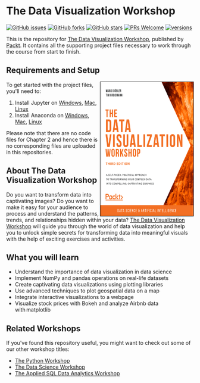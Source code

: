 # The Data Visualization Workshop
[![GitHub issues](https://img.shields.io/github/issues/PacktWorkshops/The-Data-Visualization-Workshop.svg)](https://github.com/PacktWorkshops/The-Data-Visualization-Workshop/issues)
[![GitHub forks](https://img.shields.io/github/forks/PacktWorkshops/The-Data-Visualization-Workshop.svg)](https://github.com/PacktWorkshops/The-Data-Visualization-Workshop/network)
[![GitHub stars](https://img.shields.io/github/stars/PacktWorkshops/The-Data-Visualization-Workshop.svg)](https://github.com/PacktWorkshops/The-Data-Visualization-Workshop/stargazers)
[![PRs Welcome](https://img.shields.io/badge/PRs-welcome-brightgreen.svg)](https://github.com/PacktWorkshops/The-Data-Visualization-Workshop/pulls)
[![versions](https://img.shields.io/pypi/pyversions/pybadges.svg)](https://www.python.org/downloads/)

This is the repository for [The Data Visualization Workshop](https://courses.packtpub.com/courses/data-visualization?utm_source=github&utm_medium=repository&utm_campaign=9781838981488&utm_term=Data%20Visualization&utm_content=The%20Data%20Visualization%20Workshop), published by [Packt](https://www.packtpub.com/?utm_source=github). It contains all the supporting project files necessary to work through the course from start to finish.

## Requirements and Setup
<a href="https://courses.packtpub.com/courses/data-visualization?utm_source=github&utm_medium=repository&utm_campaign=9781838981488&utm_term=Data%20Visualization&utm_content=The%20Data%20Visualization%20Workshop"><img src="https://github.com/PacktWorkshops/Workshop-Covers/blob/master/B16701_The%20Data%20Visulization%20Workshop.png" alt="The Data Visualization Workshop" style="border: 1px solid black" height="360px" width="250px" align="right" this.target="_blank"></a>

To get started with the project files, you'll need to:
1. Install Jupyter on [Windows](https://www.python.org/downloads/windows/), [Mac](https://www.python.org/downloads/mac-osx/), [Linux](https://www.python.org/downloads/source/)
2. Install Anaconda on [Windows](https://www.anaconda.com/distribution/#windows), [Mac](https://www.anaconda.com/distribution/#macos), [Linux](https://www.anaconda.com/distribution/#linux)

Please note that there are no code files for Chapter 2 and hence there is no corresponding files are uploaded in this repositories.

## About The Data Visualization Workshop
Do you want to transform data into captivating images? Do you want to make it easy for your audience to process and understand the patterns, trends, and relationships hidden within your data? 
[The Data Visualization Workshop](https://courses.packtpub.com/courses/data-visualization?utm_source=github&utm_medium=repository&utm_campaign=9781838981488&utm_term=Data%20Visualization&utm_content=The%20Data%20Visualization%20Workshop) will guide you through the world of data visualization and help you to unlock simple secrets for transforming data into meaningful visuals with the help of exciting exercises and activities.

## What you will learn
* Understand the importance of data visualization in data science
* Implement NumPy and pandas operations on real-life datasets
* Create captivating data visualizations using plotting libraries
* Use advanced techniques to plot geospatial data on a map
* Integrate interactive visualizations to a webpage
* Visualize stock prices with Bokeh and analyze Airbnb data with matplotlib

## Related Workshops
If you've found this repository useful, you might want to check out some of our other workshop titles:
* [The Python Workshop](https://courses.packtpub.com/courses/python?utm_source=github&utm_medium=repository&utm_campaign=9781839218859&utm_term=Python&utm_content=The%20Python%20Workshop)
* [The Data Science Workshop](https://courses.packtpub.com/courses/data-science?utm_source=github&utm_medium=repository&utm_campaign=9781838981266&utm_term=Data%20Science&utm_content=The%20Data%20Science%20Workshop)
* [The Applied SQL Data Analytics Workshop](https://courses.packtpub.com/courses/the-applied-sql-data-analytics-workshop?utm_source=github&utm_medium=repository&utm_campaign=9781800203679&utm_term=Applied%20SQL%20Data%20Analytics&utm_content=The%20Applied%20SQL%20Data%20Analytics%20Workshop)


